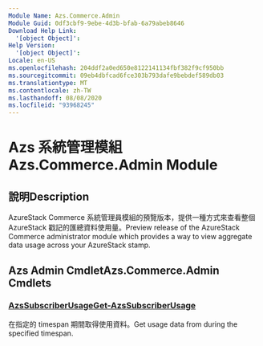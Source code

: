 ```yaml
---
Module Name: Azs.Commerce.Admin
Module Guid: 0df3cbf9-9ebe-4d3b-bfab-6a79abeb8646
Download Help Link:
  '[object Object]': 
Help Version:
  '[object Object]': 
Locale: en-US
ms.openlocfilehash: 204ddf2a0ed650e8122141134fbf382f9cf950bb
ms.sourcegitcommit: 09eb4dbfcad6fce303b793dafe9bebdef589db03
ms.translationtype: MT
ms.contentlocale: zh-TW
ms.lasthandoff: 08/08/2020
ms.locfileid: "93968245"
---
```

# <span data-ttu-id="c6304-101">Azs 系統管理模組</span><span class="sxs-lookup"><span data-stu-id="c6304-101">Azs.Commerce.Admin Module</span></span>
## <span data-ttu-id="c6304-102">說明</span><span class="sxs-lookup"><span data-stu-id="c6304-102">Description</span></span>
<span data-ttu-id="c6304-103">AzureStack Commerce 系統管理員模組的預覽版本，提供一種方式來查看整個 AzureStack 戳記的匯總資料使用量。</span><span class="sxs-lookup"><span data-stu-id="c6304-103">Preview release of the AzureStack Commerce administrator module which provides a way to view aggregate data usage across your AzureStack stamp.</span></span> 

## <span data-ttu-id="c6304-104">Azs Admin Cmdlet</span><span class="sxs-lookup"><span data-stu-id="c6304-104">Azs.Commerce.Admin Cmdlets</span></span>
### [<span data-ttu-id="c6304-105">AzsSubscriberUsage</span><span class="sxs-lookup"><span data-stu-id="c6304-105">Get-AzsSubscriberUsage</span></span>](Get-AzsSubscriberUsage.md)
<span data-ttu-id="c6304-106">在指定的 timespan 期間取得使用資料。</span><span class="sxs-lookup"><span data-stu-id="c6304-106">Get usage data from during the specified timespan.</span></span>

